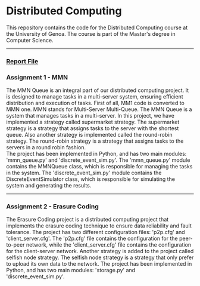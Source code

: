 <h1>Distributed Computing</h1>
This repository contains the code for the Distributed Computing course at the University of Genoa. The course is part of the
Master's degree in Computer Science.
<hr>
<h3><a href="https://github.com/parsamlm/DistributedComputing/blob/main/Report%20File.pdf">Report File</a></h3>
<h3>Assignment 1 - MMN</h3>
The MMN Queue is an integral part of our distributed computing project. It is designed to manage tasks in a
multi-server system, ensuring efficient distribution and execution of tasks. First of all, MM1 code is converted to
MMN one. MMN stands for Multi-Server Multi-Queue. The MMN Queue is a system that manages tasks in a multi-server. In this
project, we have implemented a strategy called supermarket strategy. The supermarket strategy is a strategy that assigns 
tasks to the server with the shortest queue. Also another strategy is implemented called the round-robin strategy. The
round-robin strategy is a strategy that assigns tasks to the servers in a round robin fashion.
<br>
The project has been implemented in Python, and has two main modules: 'mmn_queue.py' and 'discrete_event_sim.py'.
The 'mmn_queue.py' module contains the MMNQueue class, which is responsible for managing the tasks in the system. 
The 'discrete_event_sim.py' module contains the DiscreteEventSimulator class, which is responsible for simulating the 
system and generating the results.
<hr>
<h3>Assignment 2 - Erasure Coding</h3>
The Erasure Coding project is a distributed computing project that implements the erasure coding technique to 
ensure data reliability and fault tolerance. The project has two different configuration files: 'p2p.cfg' and
'client_server.cfg'. The 'p2p.cfg' file contains the configuration for the peer-to-peer network, while the 'client_server.cfg'
file contains the configuration for the client-server network. Another strategy is added to the project called selfish node
strategy. The selfish node strategy is a strategy that only prefer to upload its own data to the network.
The project has been implemented in Python, and has two main modules: 'storage.py' and 'discrete_event_sim.py'. 
